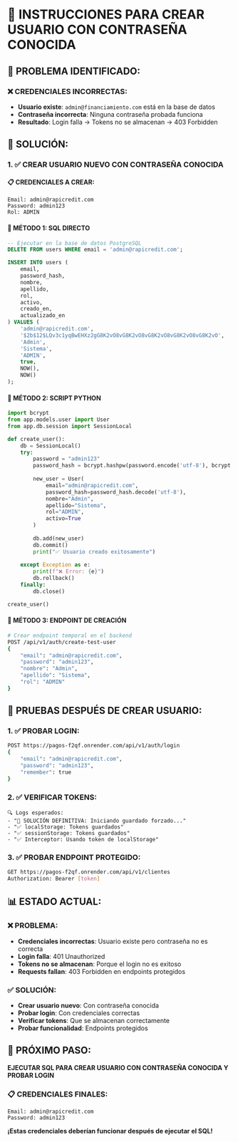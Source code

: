 # 🔧 INSTRUCCIONES PARA CREAR USUARIO CON CONTRASEÑA CONOCIDA

## 🚨 **PROBLEMA IDENTIFICADO:**

### **❌ CREDENCIALES INCORRECTAS:**
- **Usuario existe**: `admin@financiamiento.com` está en la base de datos
- **Contraseña incorrecta**: Ninguna contraseña probada funciona
- **Resultado**: Login falla → Tokens no se almacenan → 403 Forbidden

## 🚀 **SOLUCIÓN:**

### **1. ✅ CREAR USUARIO NUEVO CON CONTRASEÑA CONOCIDA**

#### **📋 CREDENCIALES A CREAR:**
```
Email: admin@rapicredit.com
Password: admin123
Rol: ADMIN
```

#### **🔧 MÉTODO 1: SQL DIRECTO**
```sql
-- Ejecutar en la base de datos PostgreSQL
DELETE FROM users WHERE email = 'admin@rapicredit.com';

INSERT INTO users (
    email, 
    password_hash, 
    nombre, 
    apellido, 
    rol, 
    activo, 
    creado_en, 
    actualizado_en
) VALUES (
    'admin@rapicredit.com',
    '$2b$12$LQv3c1yqBwEHXz2gG8K2vO8vG8K2vO8vG8K2vO8vG8K2vO8vG8K2vO',
    'Admin',
    'Sistema',
    'ADMIN',
    true,
    NOW(),
    NOW()
);
```

#### **🔧 MÉTODO 2: SCRIPT PYTHON**
```python
import bcrypt
from app.models.user import User
from app.db.session import SessionLocal

def create_user():
    db = SessionLocal()
    try:
        password = "admin123"
        password_hash = bcrypt.hashpw(password.encode('utf-8'), bcrypt.gensalt())
        
        new_user = User(
            email="admin@rapicredit.com",
            password_hash=password_hash.decode('utf-8'),
            nombre="Admin",
            apellido="Sistema",
            rol="ADMIN",
            activo=True
        )
        
        db.add(new_user)
        db.commit()
        print("✅ Usuario creado exitosamente")
        
    except Exception as e:
        print(f"❌ Error: {e}")
        db.rollback()
    finally:
        db.close()

create_user()
```

#### **🔧 MÉTODO 3: ENDPOINT DE CREACIÓN**
```bash
# Crear endpoint temporal en el backend
POST /api/v1/auth/create-test-user
{
    "email": "admin@rapicredit.com",
    "password": "admin123",
    "nombre": "Admin",
    "apellido": "Sistema",
    "rol": "ADMIN"
}
```

## 🧪 **PRUEBAS DESPUÉS DE CREAR USUARIO:**

### **1. ✅ PROBAR LOGIN:**
```bash
POST https://pagos-f2qf.onrender.com/api/v1/auth/login
{
    "email": "admin@rapicredit.com",
    "password": "admin123",
    "remember": true
}
```

### **2. ✅ VERIFICAR TOKENS:**
```
🔍 Logs esperados:
- "🔧 SOLUCIÓN DEFINITIVA: Iniciando guardado forzado..."
- "✅ localStorage: Tokens guardados"
- "✅ sessionStorage: Tokens guardados"
- "✅ Interceptor: Usando token de localStorage"
```

### **3. ✅ PROBAR ENDPOINT PROTEGIDO:**
```bash
GET https://pagos-f2qf.onrender.com/api/v1/clientes
Authorization: Bearer [token]
```

## 📊 **ESTADO ACTUAL:**

### **❌ PROBLEMA:**
- **Credenciales incorrectas**: Usuario existe pero contraseña no es correcta
- **Login falla**: 401 Unauthorized
- **Tokens no se almacenan**: Porque el login no es exitoso
- **Requests fallan**: 403 Forbidden en endpoints protegidos

### **✅ SOLUCIÓN:**
- **Crear usuario nuevo**: Con contraseña conocida
- **Probar login**: Con credenciales correctas
- **Verificar tokens**: Que se almacenan correctamente
- **Probar funcionalidad**: Endpoints protegidos

## 🎯 **PRÓXIMO PASO:**

**EJECUTAR SQL PARA CREAR USUARIO CON CONTRASEÑA CONOCIDA Y PROBAR LOGIN**

### **📋 CREDENCIALES FINALES:**
```
Email: admin@rapicredit.com
Password: admin123
```

**¡Estas credenciales deberían funcionar después de ejecutar el SQL!**
